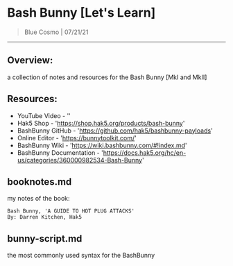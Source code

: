 # Bash Bunny [Let's Learn]
> Blue Cosmo | 07/21/21
---

## Overview:
a collection of notes and resources for the Bash Bunny [MkI and MkII]

## Resources:
- YouTube Video - ''
- Hak5 Shop - 'https://shop.hak5.org/products/bash-bunny'
- BashBunny GitHub - 'https://github.com/hak5/bashbunny-payloads'
- Online Editor - 'https://bunnytoolkit.com/'
- BashBunny Wiki - 'https://wiki.bashbunny.com/#!index.md'
- BashBunny Documentation - 'https://docs.hak5.org/hc/en-us/categories/360000982534-Bash-Bunny'

## booknotes.md
my notes of the book:
```
Bash Bunny, 'A GUIDE TO HOT PLUG ATTACKS'
By: Darren Kitchen, Hak5
```

## bunny-script.md
the most commonly used syntax for the BashBunny